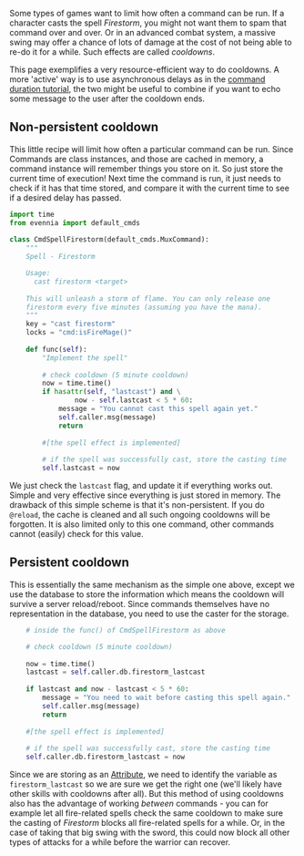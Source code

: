 [](A-tutorial-for-making-commands-that-cannot-be-repeated-until-after-a-cooldown-time-has-passed.)

Some types of games want to limit how often a command can be run. If a
character casts the spell *Firestorm*, you might not want them to spam that
command over and over. Or in an advanced combat system, a massive swing may
offer a chance of lots of damage at the cost of not being able to re-do it for
a while. Such effects are called *cooldowns*. 

This page exemplifies a very resource-efficient way to do cooldowns. A more
'active' way is to use asynchronous delays as in the [command duration
tutorial](Command-Duration#Blocking-Commands), the two might be useful to
combine if you want to echo some message to the user after the cooldown ends. 

## Non-persistent cooldown

This little recipe will limit how often a particular command can be run. Since
Commands are class instances, and those are cached in memory, a command
instance will remember things you store on it. So just store the current time
of execution! Next time the command is run, it just needs to check if it has
that time stored, and compare it with the current time to see if a desired
delay has passed. 

```python
import time 
from evennia import default_cmds
    
class CmdSpellFirestorm(default_cmds.MuxCommand):
    """
    Spell - Firestorm

    Usage: 
      cast firestorm <target>
    
    This will unleash a storm of flame. You can only release one 
    firestorm every five minutes (assuming you have the mana). 
    """
    key = "cast firestorm"
    locks = "cmd:isFireMage()"
        
    def func(self):
        "Implement the spell"
    
        # check cooldown (5 minute cooldown)
        now = time.time()   
        if hasattr(self, "lastcast") and \
                now - self.lastcast < 5 * 60:
            message = "You cannot cast this spell again yet."
            self.caller.msg(message)
            return 
    
        #[the spell effect is implemented]
    
        # if the spell was successfully cast, store the casting time
        self.lastcast = now 
```

We just check the `lastcast` flag, and update it if everything works out.
Simple and very effective since everything is just stored in memory. The
drawback of this simple scheme is that it's non-persistent. If you do
`@reload`, the cache is cleaned and all such ongoing cooldowns will be
forgotten. It is also limited only to this one command, other commands cannot
(easily) check for this value. 

## Persistent cooldown

This is essentially the same mechanism as the simple one above, except we use
the database to store the information which means the cooldown will survive a
server reload/reboot. Since commands themselves have no representation in the
database, you need to use the caster for the storage.

```python
    # inside the func() of CmdSpellFirestorm as above

    # check cooldown (5 minute cooldown)
            
    now = time.time()
    lastcast = self.caller.db.firestorm_lastcast 
            
    if lastcast and now - lastcast < 5 * 60:
        message = "You need to wait before casting this spell again."
        self.caller.msg(message)
        return      
      
    #[the spell effect is implemented]
    
    # if the spell was successfully cast, store the casting time
    self.caller.db.firestorm_lastcast = now
```

Since we are storing as an [Attribute](Attributes.md), we need to identify the
variable as `firestorm_lastcast` so we are sure we get the right one (we'll
    likely have other skills with cooldowns after all). But this method of
using cooldowns also has the advantage of working *between* commands - you can
for example let all fire-related spells check the same cooldown to make sure
the casting of *Firestorm* blocks all fire-related spells for a while. Or, in
the case of taking that big swing with the sword, this could now block all
other types of attacks for a while before the warrior can recover. 
